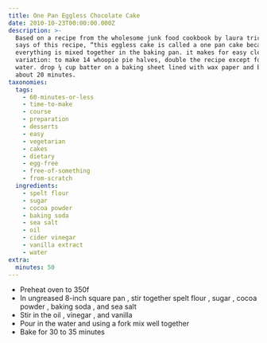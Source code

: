 ```yaml
---
title: One Pan Eggless Chocolate Cake
date: 2010-10-23T00:00:00.000Z
description: >-
  Based on a recipe from the wholesome junk food cookbook by laura trice. she
  says of this recipe, “this eggless cake is called a one pan cake because
  everything is mixed together in the baking pan. it makes for easy cleanup.”
  variation: to make 14 whoopie pie halves, double the recipe except for the
  water. drop ¼ cup batter on a baking sheet lined with wax paper and bake for
  about 20 minutes.
taxonomies:
  tags:
    - 60-minutes-or-less
    - time-to-make
    - course
    - preparation
    - desserts
    - easy
    - vegetarian
    - cakes
    - dietary
    - egg-free
    - free-of-something
    - from-scratch
  ingredients:
    - spelt flour
    - sugar
    - cocoa powder
    - baking soda
    - sea salt
    - oil
    - cider vinegar
    - vanilla extract
    - water
extra:
  minutes: 50
---
```

 - Preheat oven to 350f
 - In ungreased 8-inch square pan , stir together spelt flour , sugar , cocoa powder , baking soda , and sea salt
 - Stir in the oil , vinegar , and vanilla
 - Pour in the water and using a fork mix well together
 - Bake for 30 to 35 minutes
